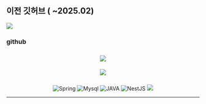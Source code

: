 ## 이전 깃허브 ( ~2025.02)
<a href="https://github.com/gooch123">
  <img src="https://img.shields.io/badge/GitHub-100000?style=for-the-badge&logo=github&logoColor=white"/>
</a>

### github

<div id="main" align="center">
    <img src="https://github-readme-stats.vercel.app/api?username=goochul-im&count_private=true&show_icons=true&theme=tokyonight"
        style="height: auto; margin-left: 20px; margin-right: 20px; padding: 10px;"/><br>
    <img src="https://github-readme-stats.vercel.app/api/top-langs/?username=goochul-im&layout=compact"   
        style="height: auto; margin-left: 20px; margin-right: 20px; padding: 10px;"/>

![Spring](https://img.shields.io/badge/Spring-6DB33F?style=for-the-badge&logo=spring&logoColor=white)
![Mysql](https://img.shields.io/badge/MySQL-00000F?style=for-the-badge&logo=mysql&logoColor=white)
![JAVA](https://img.shields.io/badge/Java-ED8B00?style=for-the-badge&logo=openjdk&logoColor=white)
![NestJS](https://img.shields.io/badge/nestjs-%23E0234E.svg?style=for-the-badge&logo=nestjs&logoColor=white)
  <a href="https://gooch123.tistory.com/">
    <img src="https://img.shields.io/badge/코딩은 관성이야-E5511E?style=badge&logo=Tistory&logoColor=white"/>
  </a>
  
</div >

---

